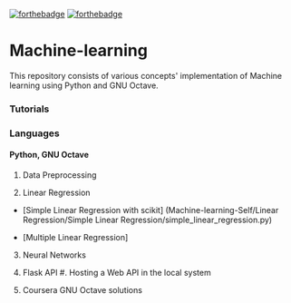 
[![forthebadge](https://forthebadge.com/images/badges/made-with-python.svg)](https://forthebadge.com)
[![forthebadge](https://forthebadge.com/images/badges/built-with-love.svg)](https://forthebadge.com)
# Machine-learning
This repository consists of various concepts' implementation of Machine learning using Python and GNU Octave.

### Tutorials

### Languages
#### Python, GNU Octave
1) Data Preprocessing

2) Linear Regression

* [Simple Linear Regression with scikit] (Machine-learning-Self/Linear Regression/Simple Linear Regression/simple_linear_regression.py)

* [Multiple Linear Regression]

3) Neural Networks

4) Flask API 
      #. Hosting a Web API in the local system
      
5) Coursera GNU Octave solutions
